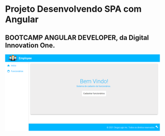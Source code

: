# Projeto Desenvolvendo SPA com Angular 
## BOOTCAMP ANGULAR DEVELOPER, da Digital Innovation One.
![employee](https://github.com/DiogoLogic/Pojeto-Desenvolvendo-SPA-com-Angular-DIO-BootCamp-Avanade/blob/main/img1.png)


